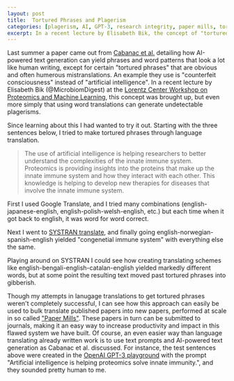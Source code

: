 ```yaml
---
layout: post
title:  Tortured Phrases and Plagerism
categories: [plagerism, AI, GPT-3, research integrity, paper mills, tortured phrases]
excerpt: In a recent lecture by Elisabeth Bik, the concept of "tortured phrases" came up. What are they, and can I make them? 
---
```


Last summer a paper came out from [Cabanac et al.](https://arxiv.org/abs/2107.06751) detailing how AI-powered text generation can yield phrases and word patterns that look a lot like human writing, except for certain "tortured phrases" that are obvious and often humerous mistranslations. An example they use is "counterfeit consciousness" instead of "artificial intelligence". In a recent lecture by Elisabeth Bik (@MicrobiomDigest) at the [Lorentz Center Workshop on Proteomics and Machine Learning](https://www.lorentzcenter.nl/proteomics-and-machine-learning.html), this concept was brought up, but even more simply that using word translations can generate undetectable plagerisms. 

Since learning about this I had wanted to try it out. Starting with the three sentences below, I tried to make tortured phrases through language translation.

>The use of artificial intelligence is helping researchers to better understand the complexities of the innate immune system. Proteomics is providing insights into the proteins that make up the innate immune system and how they interact with each other. This knowledge is helping to develop new therapies for diseases that involve the innate immune system.

First I used Google Translate, and I tried many combinations (english-japanese-english, english-polish-welsh-english, etc.) but each time when it got back to english, it was word for word correct.

Next I went to [SYSTRAN translate](https://www.systran.net/en/translate/), and finally going english-norwegian-spanish-english yielded "congenetial immune system" with everything else the same.

Playing around on SYSTRAN I could see how creating translating schemes like english-bengali-english-catalan-english yielded markedly different words, but at some point the resulting text moved past tortured phrases into gibberish.

Though my attempts in lanugage translations to get tortured phrases weren't completely successful, I can see how this approach can easily be used to bulk translate published papers into new papers, performed at scale in so called ["Paper Mills"](https://www.nature.com/articles/d41586-021-00733-5). These papers in turn can be submitted to journals, making it an easy way to increase productivity and impact in this flawed system we have built. Of course, an even easier way than language translating already written work is to use text prompts and AI-powered text generation as Cabanac et al. discussed. For instance, the test sentences above were created in the [OpenAI GPT-3 playground](https://beta.openai.com/playground) with the prompt "Artificial intelligence is helping proteomics solve innate immunity.", and they sounded pretty human to me.


&nbsp;  
&nbsp;  
&nbsp;  
